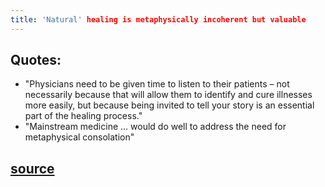 ```yaml
---
title: 'Natural' healing is metaphysically incoherent but valuable
---
```


## Quotes:
- "Physicians need to be given time to listen to their patients – not necessarily because that will allow them to identify and cure illnesses more easily, but because being invited to tell your story is an essential part of the healing process."
- "Mainstream medicine ... would do well to address the need for metaphysical consolation"
## [source](https://aeon.co/essays/natural-healing-is-metaphysically-incoherent-but-valuable)
